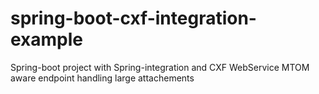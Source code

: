 spring-boot-cxf-integration-example
===================================

Spring-boot project with Spring-integration and CXF WebService MTOM aware endpoint handling large attachements
